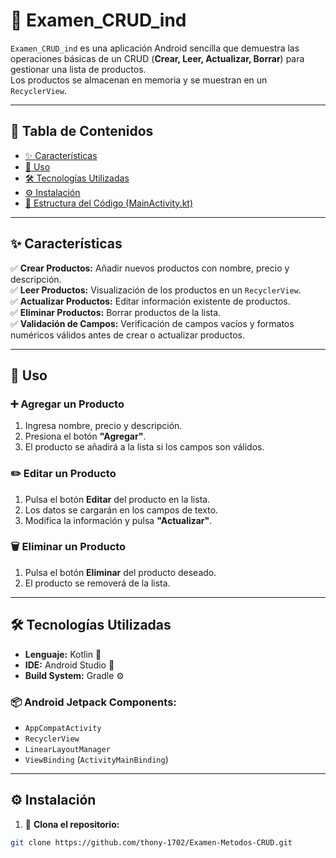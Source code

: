 # 📱 Examen_CRUD_ind

`Examen_CRUD_ind` es una aplicación Android sencilla que demuestra las operaciones básicas de un CRUD (**Crear, Leer, Actualizar, Borrar**) para gestionar una lista de productos.  
Los productos se almacenan en memoria y se muestran en un `RecyclerView`.

---

## 📑 Tabla de Contenidos

- [✨ Características](#-características)
- [🚀 Uso](#-uso)
- [🛠️ Tecnologías Utilizadas](#-tecnologías-utilizadas)
- [⚙️ Instalación](#-instalación)
- [📂 Estructura del Código (MainActivity.kt)](#-estructura-del-código-mainactivitykt)

---

## ✨ Características

✅ **Crear Productos:** Añadir nuevos productos con nombre, precio y descripción.  
✅ **Leer Productos:** Visualización de los productos en un `RecyclerView`.  
✅ **Actualizar Productos:** Editar información existente de productos.  
✅ **Eliminar Productos:** Borrar productos de la lista.  
✅ **Validación de Campos:** Verificación de campos vacíos y formatos numéricos válidos antes de crear o actualizar productos.

---

## 🚀 Uso

### ➕ Agregar un Producto
1. Ingresa nombre, precio y descripción.
2. Presiona el botón **"Agregar"**.
3. El producto se añadirá a la lista si los campos son válidos.

### ✏️ Editar un Producto
1. Pulsa el botón **Editar** del producto en la lista.
2. Los datos se cargarán en los campos de texto.
3. Modifica la información y pulsa **"Actualizar"**.

### 🗑️ Eliminar un Producto
1. Pulsa el botón **Eliminar** del producto deseado.
2. El producto se removerá de la lista.

---

## 🛠️ Tecnologías Utilizadas

- **Lenguaje:** Kotlin 🧠  
- **IDE:** Android Studio 🧩  
- **Build System:** Gradle ⚙️  

### 📦 Android Jetpack Components:
- `AppCompatActivity`
- `RecyclerView`
- `LinearLayoutManager`
- `ViewBinding` (`ActivityMainBinding`)

---

## ⚙️ Instalación

1. 🔁 **Clona el repositorio:**

```bash
git clone https://github.com/thony-1702/Examen-Metodos-CRUD.git
